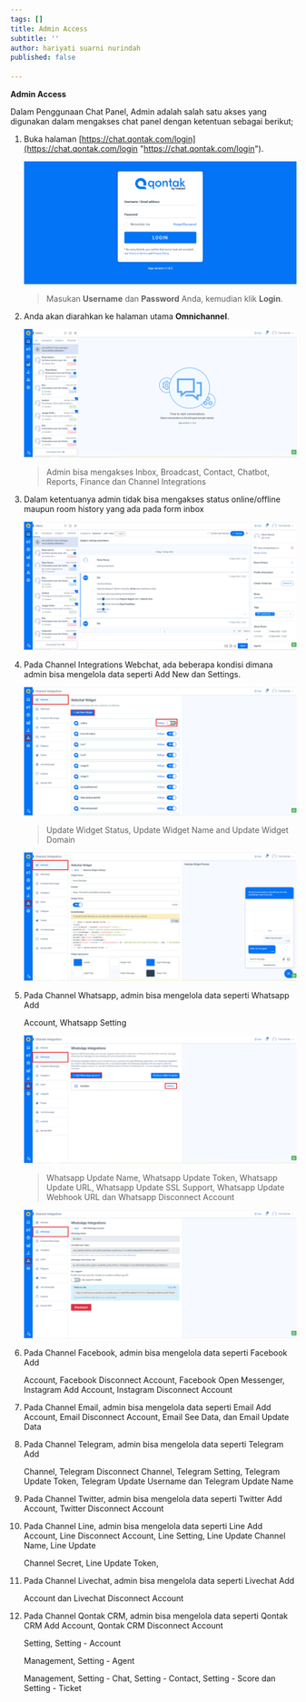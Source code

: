 ```yaml
---
tags: []
title: Admin Access
subtitle: ''
author: hariyati suarni nurindah
published: false

---
```

**Admin Access**

Dalam Penggunaan Chat Panel, Admin adalah salah satu akses yang digunakan dalam mengakses chat panel dengan ketentuan sebagai berikut;

 1. Buka halaman [https://chat.qontak.com/login](https://chat.qontak.com/login "https://chat.qontak.com/login").

    ![](/uploads/login-qontak-c.png)

    > Masukan **Username** dan **Password** Anda, kemudian klik **Login**.
 2. Anda akan diarahkan ke halaman utama **Omnichannel**.

    ![](/uploads/admin1.PNG)

    > Admin bisa mengakses Inbox, Broadcast, Contact, Chatbot, Reports, Finance dan Channel Integrations
 3. Dalam ketentuanya admin tidak bisa mengakses  status online/offline maupun room history yang ada pada form inbox

    ![](/uploads/admin2.PNG)
 4. Pada Channel Integrations Webchat, ada beberapa kondisi dimana admin bisa mengelola data seperti Add New dan  Settings. 

    ![](/uploads/admin3-1.PNG)

    > Update Widget Status, Update Widget Name and Update Widget Domain

    ![](/uploads/admin3-3.PNG)
 5. Pada Channel Whatsapp, admin bisa mengelola data seperti Whatsapp Add

    Account, Whatsapp Setting

    ![](/uploads/admin4.PNG)

    > Whatsapp Update Name, Whatsapp Update Token, Whatsapp Update URL, Whatsapp Update SSL Support, Whatsapp Update Webhook URL dan Whatsapp Disconnect Account 

    ![](/uploads/admin4-4.PNG)
 6. Pada Channel Facebook, admin bisa mengelola data seperti Facebook Add

    Account, Facebook Disconnect Account, Facebook Open Messenger, Instagram Add Account, Instagram Disconnect Account
 7. Pada Channel Email, admin bisa mengelola data seperti Email Add Account, Email Disconnect Account, Email See Data, dan Email Update Data
 8. Pada Channel Telegram, admin bisa mengelola data seperti Telegram Add

    Channel, Telegram Disconnect Channel, Telegram Setting, Telegram Update Token, Telegram Update Username dan Telegram Update Name
 9. Pada Channel Twitter, admin bisa mengelola data seperti Twitter Add Account, Twitter Disconnect Account
10. Pada Channel Line, admin bisa mengelola data seperti Line Add Account, Line Disconnect Account, Line Setting, Line Update Channel Name, Line Update

    Channel Secret, Line Update Token, 
11. Pada Channel Livechat, admin bisa mengelola data seperti Livechat Add

    Account dan Livechat Disconnect Account
12. Pada Channel Qontak CRM, admin bisa mengelola data seperti Qontak CRM Add Account, Qontak CRM Disconnect Account

    Setting, Setting - Account

    Management, Setting - Agent

    Management, Setting - Chat, Setting - Contact, Setting - Score dan Setting - Ticket